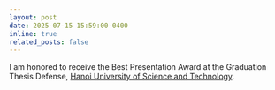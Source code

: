 ```yaml
---
layout: post
date: 2025-07-15 15:59:00-0400
inline: true
related_posts: false
---
```


I am honored to receive the Best Presentation Award at the Graduation Thesis Defense, [Hanoi University of Science and Technology](https://hust.edu.vn/en/).